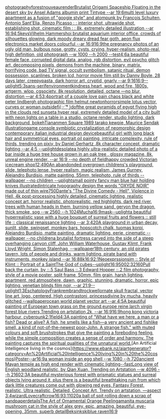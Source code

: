 [photography](https://www.ebank.nz/aiartgenerator?category=photography)[forest](https://www.ebank.nz/aiartgenerator?category=forest)[nouveau](https://www.ebank.nz/aiartgenerator?category=nouveau)[render](https://www.ebank.nz/aiartgenerator?category=render)[Brutalist Origami Spaceship Floating in the desert sky by Ansel Adams albumin print Tintype --ar 19:6](https://www.ebank.nz/aiartgenerator?category=Brutalist%20Origami%20Spaceship%20Floating%20in%20the%20desert%20sky%20by%20Ansel%20Adams%20albumin%20print%20Tintype%20--ar%2019%3A6)[multi level luxury apartment as a fusion of "googie style" and atompunk by François Schuiten, Antonio Sant'Elia, Renzo Picasso : : interior shot, ultrawide shot, establishing shot, cinematic film : : 8k, extremely detailed illustration --ar 16:9](https://www.ebank.nz/aiartgenerator?category=multi%20level%20luxury%20apartment%20as%20a%20fusion%20of%20%22googie%20style%22%20and%20atompunk%20by%20Fran%C3%A7ois%20Schuiten%2C%20Antonio%20Sant%27Elia%2C%20Renzo%20Picasso%20%3A%20%3A%20interior%20shot%2C%20ultrawide%20shot%2C%20establishing%20shot%2C%20cinematic%20film%20%3A%20%3A%208k%2C%20extremely%20detailed%20illustration%20--ar%2016%3A9)[4:5](https://www.ebank.nz/aiartgenerator?category=4%3A5)[keys](https://www.ebank.nz/aiartgenerator?category=keys)[Vilhelm Hammershoi brutalist aquarium interior office, crowds of silhouettes glowing, dark moody dreary dread fear goth, aeon flux electronics market doors colourful --ar 16:9](https://www.ebank.nz/aiartgenerator?category=Vilhelm%20Hammershoi%20brutalist%20aquarium%20interior%20office%2C%20crowds%20of%20silhouettes%20glowing%2C%20dark%20moody%20dreary%20dread%20fear%20goth%2C%20aeon%20flux%20electronics%20market%20doors%20colourful%20--ar%2016%3A9)[16:9](https://www.ebank.nz/aiartgenerator?category=16%3A9)[the pregnancy photos of an ugly old man, bulbous nose, grotty, cysts, crying, hyper-realism, photo-real, high definition, old photograph --w 1000 --h 2000 --test](https://www.ebank.nz/aiartgenerator?category=the%20pregnancy%20photos%20of%20an%20ugly%20old%20man%2C%20bulbous%20nose%2C%20grotty%2C%20cysts%2C%20crying%2C%20hyper-realism%2C%20photo-real%2C%20high%20definition%2C%20old%20photograph%20--w%201000%20--h%202000%20--test)[4:6](https://www.ebank.nz/aiartgenerator?category=4%3A6)[a beautiful female face, corrupted digital data, analog, rgb distortion, evil psycho glitch art, decomposing pixels, demons from the machine, binary, matrix, horrifying code, bad TV signal, occult symbolism, satanic ritual, demon possession, scanlines, broken lcd, horror movie film still by Danny Boyle, 28 days later, creepypasta, dark horror art, cryptid, gnarly --ar 9:16](https://www.ebank.nz/aiartgenerator?category=a%20beautiful%20female%20face%2C%20corrupted%20digital%20data%2C%20analog%2C%20rgb%20distortion%2C%20evil%20psycho%20glitch%20art%2C%20decomposing%20pixels%2C%20demons%20from%20the%20machine%2C%20binary%2C%20matrix%2C%20horrifying%20code%2C%20bad%20TV%20signal%2C%20occult%20symbolism%2C%20satanic%20ritual%2C%20demon%20possession%2C%20scanlines%2C%20broken%20lcd%2C%20horror%20movie%20film%20still%20by%20Danny%20Boyle%2C%2028%20days%20later%2C%20creepypasta%2C%20dark%20horror%20art%2C%20cryptid%2C%20gnarly%20--ar%209%3A16)[16:9](https://www.ebank.nz/aiartgenerator?category=16%3A9)[--uplight](https://www.ebank.nz/aiartgenerator?category=--uplight)[5:3](https://www.ebank.nz/aiartgenerator?category=5%3A3)[sans-serif](https://www.ebank.nz/aiartgenerator?category=sans-serif)[environment](https://www.ebank.nz/aiartgenerator?category=environment)[kindness heart, wood and fire, 1800s, artgerm, wlop, cgsociety, 8k resolution, detailed, octane —no blur, distortion —ar 4:5](https://www.ebank.nz/aiartgenerator?category=kindness%20heart%2C%20wood%20and%20fire%2C%201800s%2C%20artgerm%2C%20wlop%2C%20cgsociety%2C%208k%20resolution%2C%20detailed%2C%20octane%20%E2%80%94no%20blur%2C%20distortion%20%E2%80%94ar%204%3A5)[3:4](https://www.ebank.nz/aiartgenerator?category=3%3A4)[portrait of a couple love pain chaos black and white peter lindbergh photographic film helmut newton](https://www.ebank.nz/aiartgenerator?category=portrait%20of%20a%20couple%20love%20pain%20chaos%20black%20and%20white%20peter%20lindbergh%20photographic%20film%20helmut%20newton)[horror](https://www.ebank.nz/aiartgenerator?category=horror)[simple lotus vector, curves or woman,](https://www.ebank.nz/aiartgenerator?category=simple%20lotus%20vector%2C%20curves%20or%20woman%2C)[outside](https://www.ebank.nz/aiartgenerator?category=outside)[fi](https://www.ebank.nz/aiartgenerator?category=fi)[(☞ ͡° ͜)](https://www.ebank.nz/aiartgenerator?category=%28%E2%98%9E%20%CD%A1%C2%B0%20%CD%9C%29)[dof](https://www.ebank.nz/aiartgenerator?category=dof)[the great pyramids of egypt flying high in the clouds red sunset](https://www.ebank.nz/aiartgenerator?category=the%20great%20pyramids%20of%20egypt%20flying%20high%20in%20the%20clouds%20red%20sunset)[a hyper real, extremely detailed model of a city built with neon lights on a table in a studio, octane render, studio lighting, dark background, bokeh](https://www.ebank.nz/aiartgenerator?category=a%20hyper%20real%2C%20extremely%20detailed%20model%20of%20a%20city%20built%20with%20neon%20lights%20on%20a%20table%20in%20a%20studio%2C%20octane%20render%2C%20studio%20lighting%2C%20dark%20background%2C%20bokeh)[Tiananmen Square 1989 tarako kewpie, Maurice Sendak illustration](https://www.ebank.nz/aiartgenerator?category=Tiananmen%20Square%201989%20tarako%20kewpie%2C%20Maurice%20Sendak%20illustration)[game console symbiotic crystalization of neomorphic design contemporary italian industrial design device](https://www.ebank.nz/aiartgenerator?category=game%20console%20symbiotic%20crystalization%20of%20neomorphic%20design%20contemporary%20italian%20industrial%20design%20device)[beautiful girl with long black hair and symmetrical eyes, portrait,oil painting, intricate complexity, rule of thirds, trending on pixiv, by Daniel Gerhartz ,8k character concept, dramatic lighting --ar 4:5 --uplight](https://www.ebank.nz/aiartgenerator?category=beautiful%20girl%20with%20long%20black%20hair%20and%20symmetrical%20eyes%2C%20portrait%2Coil%20painting%2C%20intricate%20complexity%2C%20rule%20of%20thirds%2C%20trending%20on%20pixiv%2C%20by%20Daniel%20Gerhartz%20%2C8k%20character%20concept%2C%20dramatic%20lighting%20--ar%204%3A5%20--uplight)[desolate](https://www.ebank.nz/aiartgenerator?category=desolate)[a highly ultra-realistic detailed photo of a bar inside a huge tree house grown in an oak tree , glossy magazine, 8k, unreal engine render,  --ar 16:9 --no depth of field](https://www.ebank.nz/aiartgenerator?category=a%20highly%20ultra-realistic%20detailed%20photo%20of%20a%20bar%20inside%20a%20huge%20tree%20house%20grown%20in%20an%20oak%20tree%20%2C%20glossy%20magazine%2C%208k%2C%20unreal%20engine%20render%2C%20%20--ar%2016%3A9%20--no%20depth%20of%20field)[happy crowded Victorian icecream shop](https://www.ebank.nz/aiartgenerator?category=happy%20crowded%20Victorian%20icecream%20shop)[12:4](https://www.ebank.nz/aiartgenerator?category=12%3A4)[90](https://www.ebank.nz/aiartgenerator?category=90)[An abandonded overgrown childrens's playground, slide, telephoto lense, hyper realism, magic realism, James Gurney, Alejandro Burdisio, matte painting, 55mm, telephoto, rule of thirds --wallpaper --no children --uplight](https://www.ebank.nz/aiartgenerator?category=An%20abandonded%20overgrown%20childrens%27s%20playground%2C%20slide%2C%20telephoto%20lense%2C%20hyper%20realism%2C%20magic%20realism%2C%20James%20Gurney%2C%20Alejandro%20Burdisio%2C%20matte%20painting%2C%2055mm%2C%20telephoto%2C%20rule%20of%20thirds%20--wallpaper%20--no%20children%20--uplight)[small pointy fancy man blue hair holding knives illustrated](https://www.ebank.nz/aiartgenerator?category=small%20pointy%20fancy%20man%20blue%20hair%20holding%20knives%20illustrated)[intricate typography design the words "OXYDE NOIR" made out of thin wire](https://www.ebank.nz/aiartgenerator?category=intricate%20typography%20design%20the%20words%20%22OXYDE%20NOIR%22%20made%20out%20of%20thin%20wire)[750](https://www.ebank.nz/aiartgenerator?category=750)[Dante's "The Divine Comedy - Hell", Violence in Hell, 4k post-processing highly detailed, cinematic lighting, realistic concept art, horror realistic, photorealistic, red highlights, dark red river, trees with human heads in them, burning yellow sand, geryon the dragon, thick smoke, sog --w 2560 --h 1024](https://www.ebank.nz/aiartgenerator?category=Dante%27s%20%22The%20Divine%20Comedy%20-%20Hell%22%2C%20Violence%20in%20Hell%2C%204k%20post-processing%20highly%20detailed%2C%20cinematic%20lighting%2C%20realistic%20concept%20art%2C%20horror%20realistic%2C%20photorealistic%2C%20red%20highlights%2C%20dark%20red%20river%2C%20trees%20with%20human%20heads%20in%20them%2C%20burning%20yellow%20sand%2C%20geryon%20the%20dragon%2C%20thick%20smoke%2C%20sog%20--w%202560%20--h%201024)[Mucha](https://www.ebank.nz/aiartgenerator?category=Mucha)[16:9](https://www.ebank.nz/aiartgenerator?category=16%3A9)[mask](https://www.ebank.nz/aiartgenerator?category=mask)[--uplight](https://www.ebank.nz/aiartgenerator?category=--uplight)[a beautiful hyperrealistic vase with a huge bouquet of surreal fruits and flowers :: still life :: classical renaissance lighting  --ar 3:4](https://www.ebank.nz/aiartgenerator?category=a%20beautiful%20hyperrealistic%20vase%20with%20a%20huge%20bouquet%20of%20surreal%20fruits%20and%20flowers%20%3A%3A%20still%20life%20%3A%3A%20classical%20renaissance%20lighting%20%20--ar%203%3A4)[20](https://www.ebank.nz/aiartgenerator?category=20)[A playground in urban decay, sunlit, slide, swingset, monkey bars, hopscotch chalk, tuomas korpi, Alejandro Burdisio, matte painting, dramatic lighting, eerie, cinematic --wallpaper --no children](https://www.ebank.nz/aiartgenerator?category=A%20playground%20in%20urban%20decay%2C%20sunlit%2C%20slide%2C%20swingset%2C%20monkey%20bars%2C%20hopscotch%20chalk%2C%20tuomas%20korpi%2C%20Alejandro%20Burdisio%2C%20matte%20painting%2C%20dramatic%20lighting%2C%20eerie%2C%20cinematic%20--wallpaper%20--no%20children)[a brutalist fortress carved into the side of a steep overhanging canyon cliff, John William Waterhouse, Gustav Klimt, Frank Lloyd Wright, Simon Stalenhag, --wallpaper](https://www.ebank.nz/aiartgenerator?category=a%20brutalist%20fortress%20carved%20into%20the%20side%20of%20a%20steep%20overhanging%20canyon%20cliff%2C%20John%20William%20Waterhouse%2C%20Gustav%20Klimt%2C%20Frank%20Lloyd%20Wright%2C%20Simon%20Stalenhag%2C%20--wallpaper)[18th century, an old pirates tavern, lots of people and drinks, warm lighting, pirate band with instruments, monkey island --ar 16:8](https://www.ebank.nz/aiartgenerator?category=18th%20century%2C%20an%20old%20pirates%20tavern%2C%20lots%20of%20people%20and%20drinks%2C%20warm%20lighting%2C%20pirate%20band%20with%20instruments%2C%20monkey%20island%20--ar%2016%3A8)[8k](https://www.ebank.nz/aiartgenerator?category=8k)[16:9](https://www.ebank.nz/aiartgenerator?category=16%3A9)[2:1](https://www.ebank.nz/aiartgenerator?category=2%3A1)[Neoexprssionsim :: Style of Klimt :: Portrait of a Saint](https://www.ebank.nz/aiartgenerator?category=Neoexprssionsim%20%3A%3A%20Style%20of%20Klimt%20%3A%3A%20Portrait%20of%20a%20Saint)[The God of cubes](https://www.ebank.nz/aiartgenerator?category=The%20God%20of%20cubes)[--uplight](https://www.ebank.nz/aiartgenerator?category=--uplight)[16:9](https://www.ebank.nz/aiartgenerator?category=16%3A9)[500](https://www.ebank.nz/aiartgenerator?category=500)[2:3](https://www.ebank.nz/aiartgenerator?category=2%3A3)[2160](https://www.ebank.nz/aiartgenerator?category=2160)[Pull back the curtain, by ::.5 Saul Bass ::.3 Edward Hopper ::.2 film photography, style of a movie poster, split frame, 50mm, film grain, harsh lighting, apartment, red atmosphere, dawn, graphic, stunning, dramatic, horror, epic lighting, venetian blinds film noir, --ar 21:9](https://www.ebank.nz/aiartgenerator?category=Pull%20back%20the%20curtain%2C%20by%20%3A%3A.5%20Saul%20Bass%20%3A%3A.3%20Edward%20Hopper%20%3A%3A.2%20film%20photography%2C%20style%20of%20a%20movie%20poster%2C%20split%20frame%2C%2050mm%2C%20film%20grain%2C%20harsh%20lighting%2C%20apartment%2C%20red%20atmosphere%2C%20dawn%2C%20graphic%2C%20stunning%2C%20dramatic%2C%20horror%2C%20epic%20lighting%2C%20venetian%20blinds%20film%20noir%2C%20--ar%2021%3A9)[--uplight](https://www.ebank.nz/aiartgenerator?category=--uplight)[1:3](https://www.ebank.nz/aiartgenerator?category=1%3A3)[Eschatology](https://www.ebank.nz/aiartgenerator?category=Eschatology)[Frank](https://www.ebank.nz/aiartgenerator?category=Frank)[rembrandt](https://www.ebank.nz/aiartgenerator?category=rembrandt)[rockwell](https://www.ebank.nz/aiartgenerator?category=rockwell)[ornate skull fractal, vector line art, logo, centered, High contrast](https://www.ebank.nz/aiartgenerator?category=ornate%20skull%20fractal%2C%20vector%20line%20art%2C%20logo%2C%20centered%2C%20High%20contrast)[oni ,princess](https://www.ebank.nz/aiartgenerator?category=oni%20%2Cprincess)[divine by mucha, heavily glitched --wallpaper](https://www.ebank.nz/aiartgenerator?category=divine%20by%20mucha%2C%20heavily%20glitched%20--wallpaper)[ocean world planet vector art --ar 4:5](https://www.ebank.nz/aiartgenerator?category=ocean%20world%20planet%20vector%20art%20--ar%204%3A5)[A beautiful painting of European town,grass on the ground,europe reine,larch virgin forest,blue rivers,Trending on artstation,2k, --ar 16:9](https://www.ebank.nz/aiartgenerator?category=A%20beautiful%20painting%20of%20European%20town%2Cgrass%20on%20the%20ground%2Ceurope%20reine%2Clarch%20virgin%20forest%2Cblue%20rivers%2CTrending%20on%20artstation%2C2k%2C%20--ar%2016%3A9)[16:9](https://www.ebank.nz/aiartgenerator?category=16%3A9)[hong kong victoria harbour, cyberpunk](https://www.ebank.nz/aiartgenerator?category=hong%20kong%20victoria%20harbour%2C%20cyberpunk)[2:1](https://www.ebank.nz/aiartgenerator?category=2%3A1)[field](https://www.ebank.nz/aiartgenerator?category=field)[4:3](https://www.ebank.nz/aiartgenerator?category=4%3A3)[A painting of “What have we here, a man or a fish? Dead or   alive? A fish, he smells like a fish—a very ancient   and fishlike smell, a kind of not-of-the-newest poor-John.   A strange fish." with muted colours and soft brushstrokes that give the painting a foreboding feeling, while the simple composition creates a sense of order and harmony. The painting captures the spiritual qualities of the unnatural world.](https://www.ebank.nz/aiartgenerator?category=A%20painting%20of%20%E2%80%9CWhat%20have%20we%20here%2C%20a%20man%20or%20a%20fish%3F%20Dead%20or%20%20%20alive%3F%20A%20fish%2C%20he%20smells%20like%20a%20fish%E2%80%94a%20very%20ancient%20%20%20and%20fishlike%20smell%2C%20a%20kind%20of%20not-of-the-newest%20poor-John.%20%20%20A%20strange%20fish.%22%20with%20muted%20colours%20and%20soft%20brushstrokes%20that%20give%20the%20painting%20a%20foreboding%20feeling%2C%20while%20the%20simple%20composition%20creates%20a%20sense%20of%20order%20and%20harmony.%20The%20painting%20captures%20the%20spiritual%20qualities%20of%20the%20unnatural%20world.)[An Artificial Intelligence living in the cosmos](https://www.ebank.nz/aiartgenerator?category=An%20Artificial%20Intelligence%20living%20in%20the%20cosmos)[Poster--ar16:9](https://www.ebank.nz/aiartgenerator?category=Poster--ar16%3A9)[a woman inside an egg shell --w 1080 --h 720](https://www.ebank.nz/aiartgenerator?category=a%20woman%20inside%20an%20egg%20shell%20--w%201080%20--h%20720)[ancient Mayan temple as high end render with cinematic lighting](https://www.ebank.nz/aiartgenerator?category=ancient%20Mayan%20temple%20as%20high%20end%20render%20with%20cinematic%20lighting)[--fast](https://www.ebank.nz/aiartgenerator?category=--fast)[Long view of English woodland realistic, by Qian Xuan, Trending on Artstation    --w 4096  --h 2160](https://www.ebank.nz/aiartgenerator?category=Long%20view%20of%20English%20woodland%20realistic%2C%20by%20Qian%20Xuan%2C%20Trending%20on%20Artstation%20%20%20%20--w%204096%20%20--h%202160)[2:3](https://www.ebank.nz/aiartgenerator?category=2%3A3)[A beautiful mysterious forest with prismatic statues and surreal objects lying around it, plus there is a beautiful breathtaking ruin from which dark little creatures come out with glowing red eyes, Fantasy Forest, realistic, Ultra realistic, Detailed, Concept Art, Trendy on artstation, —aspect 3:4](https://www.ebank.nz/aiartgenerator?category=A%20beautiful%20mysterious%20forest%20with%20prismatic%20statues%20and%20surreal%20objects%20lying%20around%20it%2C%20plus%20there%20is%20a%20beautiful%20breathtaking%20ruin%20from%20which%20dark%20little%20creatures%20come%20out%20with%20glowing%20red%20eyes%2C%20Fantasy%20Forest%2C%20realistic%2C%20Ultra%20realistic%2C%20Detailed%2C%20Concept%20Art%2C%20Trendy%20on%20artstation%2C%20%E2%80%94aspect%203%3A4)[wizard](https://www.ebank.nz/aiartgenerator?category=wizard)[Lovecraft](https://www.ebank.nz/aiartgenerator?category=Lovecraft)[crow](https://www.ebank.nz/aiartgenerator?category=crow)[16:9](https://www.ebank.nz/aiartgenerator?category=16%3A9)[3:1](https://www.ebank.nz/aiartgenerator?category=3%3A1)[1020](https://www.ebank.nz/aiartgenerator?category=1020)[a ball of spit rolling down a scrap of sandpaper](https://www.ebank.nz/aiartgenerator?category=a%20ball%20of%20spit%20rolling%20down%20a%20scrap%20of%20sandpaper)[details](https://www.ebank.nz/aiartgenerator?category=details)[The Art of Ornamental Orange Peeling](https://www.ebank.nz/aiartgenerator?category=The%20Art%20of%20Ornamental%20Orange%20Peeling)[amanita muscaria mushroom cat in the style of alex grey, epic, amazing, beautiful, eye-opening, 35mm, superb detail](https://www.ebank.nz/aiartgenerator?category=amanita%20muscaria%20mushroom%20cat%20in%20the%20style%20of%20alex%20grey%2C%20epic%2C%20amazing%2C%20beautiful%2C%20eye-opening%2C%2035mm%2C%20superb%20detail)[Beksinkski](https://www.ebank.nz/aiartgenerator?category=Beksinkski)[blue raven](https://www.ebank.nz/aiartgenerator?category=blue%20raven)[16:9](https://www.ebank.nz/aiartgenerator?category=16%3A9)